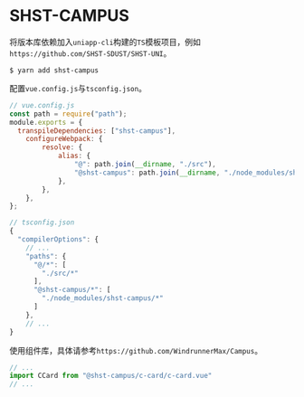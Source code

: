 # SHST-CAMPUS

将版本库依赖加入`uniapp-cli`构建的`TS`模板项目，例如`https://github.com/SHST-SDUST/SHST-UNI`。

```shell
$ yarn add shst-campus
```

配置`vue.config.js`与`tsconfig.json`。
```javascript
// vue.config.js
const path = require("path");
module.exports = {
  transpileDependencies: ["shst-campus"],
    configureWebpack: {
        resolve: {
            alias: {
                "@": path.join(__dirname, "./src"),
                "@shst-campus": path.join(__dirname, "./node_modules/shst-campus"),
            },
        },
    },
};
```

```javascript
// tsconfig.json
{
  "compilerOptions": {
    // ...
    "paths": {
      "@/*": [
        "./src/*"
      ],
      "@shst-campus/*": [
        "./node_modules/shst-campus/*"
      ]
    },
    // ...
}
```

使用组件库，具体请参考`https://github.com/WindrunnerMax/Campus`。

```javascript
// ...
import CCard from "@shst-campus/c-card/c-card.vue"
// ...
```